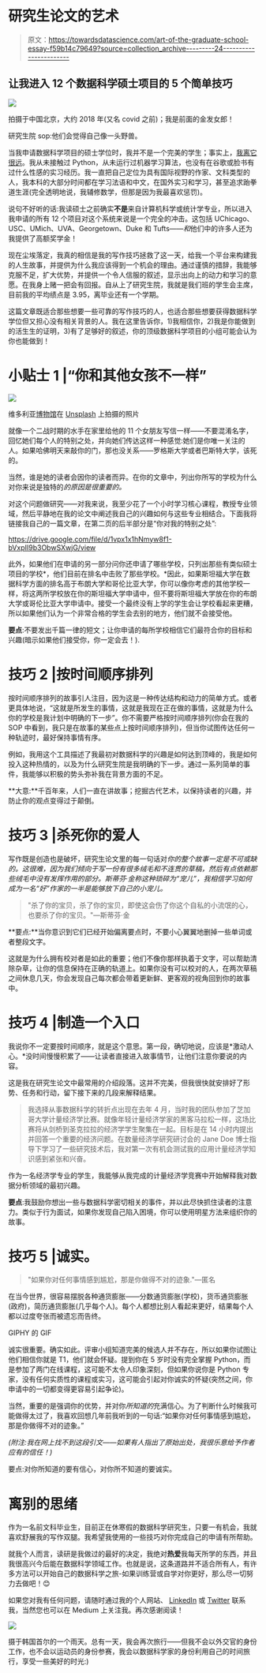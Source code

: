 # 研究生论文的艺术

> 原文：<https://towardsdatascience.com/art-of-the-graduate-school-essay-f59b14c79649?source=collection_archive---------24----------------------->

## 让我进入 12 个数据科学硕士项目的 5 个简单技巧

![](img/f5f720127bac9f6a002be5c1ceb30cb5.png)

拍摄于中国北京，大约 2018 年(又名 covid 之前)；我是前面的金发女郎！

研究生院 sop:他们会觉得自己像一头野兽。

当我申请数据科学项目的硕士学位时，我并不是一个完美的学生；事实上，[我离它很远](/how-i-got-into-12-data-science-masters-1eeddae21ba7)。我从未接触过 Python，从未运行过机器学习算法，也没有在谷歌或脸书有过什么性感的实习经历。我一直把自己定位为具有国际视野的作家、文科类型的人，我本科的大部分时间都在学习法语和中文，在国外实习和学习，甚至追求跆拳道生涯(完全透明地说，我辅修数学，但那是因为我最喜欢惩罚)。

说句不好听的话:我读硕士之前确实**不是**来自计算机科学或统计学专业，所以进入我申请的所有 12 个项目对这个系统来说是一个完全的冲击。这包括 UChicago、USC、UMich、UVA、Georgetown、Duke 和 Tufts——*和*他们中的许多人还为我提供了高额奖学金！

现在尘埃落定，我真的相信是我的写作技巧拯救了这一天，给我一个平台来构建我的人生故事，并提供为什么我应该得到一个机会的理由。通过谨慎的措辞，我能够克服不足，扩大优势，并提供一个令人信服的叙述，显示出向上的动力和学习的意愿。在我身上赌一把会有回报。自从上了研究生院，我就是我们班的学生会主席，目前我的平均绩点是 3.95，离毕业还有一个学期。

这篇文章既适合那些想要一些可靠的写作技巧的人，也适合那些想要获得数据科学学位但又担心没有相关背景的人。我在这里告诉你，1)我相信你，2)我是你能做到的活生生的证明，3)有了足够好的叙述，你的顶级数据科学项目的小组可能会认为你也能做到！

# 小贴士 1 |“你和其他女孩不一样”

![](img/c997202b9917ebe61662224b66920584.png)

维多利亚[博物馆](https://unsplash.com/@museumsvictoria?utm_source=unsplash&utm_medium=referral&utm_content=creditCopyText)在 [Unsplash](https://unsplash.com/s/photos/writing?utm_source=unsplash&utm_medium=referral&utm_content=creditCopyText) 上拍摄的照片

就像一个二战时期的水手在家里给他的 11 个女朋友写信一样——不要混淆名字，回忆她们每个人的特别之处，并向她们传达这样一种感觉:她们是你唯一关注的人。如果哈佛明天来敲你的门，那也没关系——罗格斯大学或者巴斯特大学，该死的。

当然，谁是她的读者会因你的读者而异。在你的文章中，列出你所写的学校为什么对你来说是独特的*的原因是很重要的。*

对这个问题做研究——对我来说，我至少花了一个小时学习核心课程，教授专业领域，然后平静地在我的论文中阐述我自己的兴趣如何与这些专业相结合。下面我将链接我自己的一篇文章，在第二页的后半部分是“你对我的特别之处”:

<https://drive.google.com/file/d/1vpx1x1hNmyw8f1-bVxpII9b3ObwSXwjG/view>  

此外，如果他们在申请的另一部分问你还申请了哪些学校，只列出那些有类似硕士项目的学校*，他们目前在排名中击败了那些学校。*因此，如果斯坦福大学在数据科学方面的排名高于布朗大学和哥伦比亚大学，你可以像你考虑的其他学校一样，将这两所学校放在你的斯坦福大学申请中，但不要将斯坦福大学放在你的布朗大学或哥伦比亚大学申请中。接受一个最终没有上学的学生会让学校看起来更糟，所以如果他们认为一个非常合格的学生会去别的地方，他们就不会接受他。

**要点**:不要发出千篇一律的短文；让你申请的每所学校相信它们最符合你的目标和兴趣(暗示如果他们接受你，你一定会去！).

# 技巧 2 |按时间顺序排列

按时间顺序排列的故事引人注目，因为这是一种传达结构和动力的简单方式。或者更具体地说，“这就是所发生的事情，这就是我现在正在做的事情，这就是为什么你的学校是我计划中明确的下一步”。你不需要严格按时间顺序排列(你会在我的 SOP 中看到，我只是在故事的某些点上按时间顺序排列)，但当你试图传达任何一种轨迹时，最好保持事情有序。

例如，我用这个工具描述了我最初对数据科学的兴趣是如何达到顶峰的，我是如何投入这种热情的，以及为什么研究生院是我明确的下一步。通过一系列简单的事件，我能够以积极的势头弥补我在背景方面的不足。

**大意:**千百年来，人们一直在讲故事；挖掘古代艺术，以保持读者的兴趣，并防止你的观点变得过于颠倒。

# 技巧 3 |杀死你的爱人

写作既是创造也是破坏，研究生论文里的每一句话对*你的整个故事一定是不可或缺的。这很难，因为我们倾向于写一份有很多绒毛和不连贯的草稿，然后有点依赖那些绒毛中没有发挥作用的部分。斯蒂芬·金称这种琐碎为“宠儿”，我相信学习如何成为一名“好”作家的一半是能够放下自己的小宠儿。*

> "杀了你的宝贝，杀了你的宝贝，即使这会伤了你这个自私的小流氓的心，也要杀了你的宝贝。"—斯蒂芬·金

**要点:**当你意识到它们已经开始偏离要点时，不要小心翼翼地删掉一些单词或者整段文字。

这就是为什么拥有校对者是如此的重要；他们不像你那样执着于文字，可以帮助清除杂草，让你的信息保持在正确的轨道上。如果你没有可以校对的人，在两次草稿之间休息几天，你会发现自己每次都会带着更新鲜、更客观的视角回到你的故事中。

# 技巧 4 |制造一个入口

我说你不一定要按时间顺序，就是这个意思。第一段，确切地说，应该是*激动人心。*没时间慢慢积累了——让读者直接进入故事情节，让他们注意你要说的内容。

这是我在研究生论文中最常用的介绍段落。这并不完美，但我很快就安排好了形势、任务和行动，留下接下来的几段来解释结果。

> 我选择从事数据科学的转折点出现在去年 4 月，当时我的团队参加了芝加哥大学计量经济学比赛。就像年轻计量经济学家的黑客马拉松一样，这场比赛将从剑桥到圣克拉拉的经济学学生聚集在一起。目标是在 14 小时内提出并回答一个重要的经济问题。在数量经济学研究研讨会的 Jane Doe 博士指导下学习了一些研究技术后，我对第一次有机会测试我的应用计量经济学知识感到紧张和兴奋。

作为一名经济学专业的学生，我能够从我完成的计量经济学竞赛中开始解释我对数据分析领域的最初兴趣。

**要点**:我鼓励你想出一些与数据科学密切相关的事件，并以此尽快抓住读者的注意力。类似于行为面试，如果你发现自己陷入困境，你可以使用明星方法来组织你的故事。

# 技巧 5 |诚实。

> "如果你对任何事情感到尴尬，那是你做得不对的迹象."—匿名

在当今世界，很容易摆脱各种通货膨胀——分数通货膨胀(学校)，货币通货膨胀(政府)，简历通货膨胀(几乎每个人)。每个人都想比别人看起来更好，结果每个人都以过度夸张而被遗忘而告终。

GIPHY 的 GIF

诚实很重要。确实如此。评审小组知道完美的候选人并不存在，所以如果你试图让他们相信你就是 T1，他们就会怀疑。提到你在 5 岁时没有完全掌握 Python，而是参加了两门在线课程，这可能不太令人印象深刻，但如果你说你是 Python 专家，没有任何实质性的课程或实习，这可能会引起对你诚实的怀疑(突然之间，你申请中的一切都变得更容易引起争论)。

当然，重要的是强调你的优势，并对你*所知道的*充满信心。为了判断什么时候我可能做得太过了，我喜欢回想几年前我听到的一句话:“如果你对任何事情感到尴尬，那是你做得不对的迹象。”

*(附注:我在网上找不到这段引文——如果有人指出了原始出处，我很乐意给予作者应有的信任！)*

要点:对你所知道的要有信心，对你所不知道的要诚实。

# 离别的思绪

作为一名前文科毕业生，目前正在休寒假的数据科学研究生，只要一有机会，我就喜欢舒展我的写作双腿。我希望我使用的一些技巧对你完成自己的申请有所帮助。

</how-i-got-into-12-data-science-masters-1eeddae21ba7>  </read-this-before-going-to-grad-school-for-data-science-890fd05d4127>  

就我个人而言，读研是我做过的最好的决定，我绝对**热爱**我每天所学的东西，并且我很高兴今后能在数据科学领域工作。也就是说，这条道路并不适合所有人，有许多方法可以开始自己的数据科学之旅-如果训练营或自学对你更好，那么尽一切努力去做吧！😊

如果您对我有任何问题，请随时通过我的个人网站、 [LinkedIn](https://www.linkedin.com/in/amanda-west123/) 或 [Twitter](https://twitter.com/amawest_) 联系我，当然您也可以在 Medium 上关注我。再次感谢阅读！

![](img/d68a2e2c23aebf49974203506247a35a.png)

摄于韩国首尔的一个雨天。总有一天，我会再次旅行——但我不会以外交官的身份工作，也不会以运动员的身份参赛，我会以数据科学家的身份利用自己的时间旅行，享受一些美好的时光:)